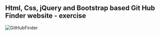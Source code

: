 Html, Css, jQuery and Bootstrap based Git Hub Finder website - exercise
---

![GitHubFinder](https://github.com/r4nd3l/GitHubFinder/blob/master/img/sample.gif)
